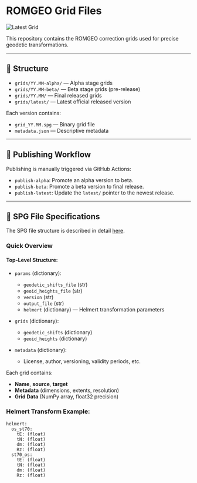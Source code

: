 # ROMGEO Grid Files

![Latest Grid](https://img.shields.io/badge/Latest_Grid-25.04-blue)

This repository contains the ROMGEO correction grids used for precise geodetic transformations.

---

## 📂 Structure
- `grids/YY.MM-alpha/` — Alpha stage grids
- `grids/YY.MM-beta/` — Beta stage grids (pre-release)
- `grids/YY.MM/` — Final released grids
- `grids/latest/` — Latest official released version

Each version contains:
- `grid_YY.MM.spg` — Binary grid file
- `metadata.json` — Descriptive metadata

---

## 🚀 Publishing Workflow

Publishing is manually triggered via GitHub Actions:
- `publish-alpha`: Promote an alpha version to beta.
- `publish-beta`: Promote a beta version to final release.
- `publish-latest`: Update the `latest/` pointer to the newest release.

---

## 📄 SPG File Specifications

The SPG file structure is described in detail [here](spg_file_specs.md).

### Quick Overview

#### Top-Level Structure:
- `params` (dictionary):
  - `geodetic_shifts_file` (str)
  - `geoid_heights_file` (str)
  - `version` (str)
  - `output_file` (str)
  - `helmert` (dictionary) — Helmert transformation parameters

- `grids` (dictionary):
  - `geodetic_shifts` (dictionary)
  - `geoid_heights` (dictionary)

- `metadata` (dictionary):
  - License, author, versioning, validity periods, etc.

Each grid contains:
- **Name**, **source**, **target**
- **Metadata** (dimensions, extents, resolution)
- **Grid Data** (NumPy array, float32 precision)

### Helmert Transform Example:
```text
helmert:
  os_st70:
    tE: (float)
    tN: (float)
    dm: (float)
    Rz: (float)
  st70_os:
    tE: (float)
    tN: (float)
    dm: (float)
    Rz: (float)
